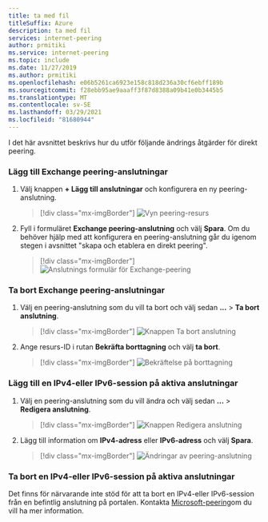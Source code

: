 ```yaml
---
title: ta med fil
titleSuffix: Azure
description: ta med fil
services: internet-peering
author: prmitiki
ms.service: internet-peering
ms.topic: include
ms.date: 11/27/2019
ms.author: prmitiki
ms.openlocfilehash: e06b5261ca6923e158c818d236a30cf6ebff189b
ms.sourcegitcommit: f28ebb95ae9aaaff3f87d8388a09b41e0b3445b5
ms.translationtype: MT
ms.contentlocale: sv-SE
ms.lasthandoff: 03/29/2021
ms.locfileid: "81680944"
---
```

I det här avsnittet beskrivs hur du utför följande ändrings åtgärder för direkt peering.

### <a name="add-exchange-peering-connections"></a>Lägg till Exchange peering-anslutningar

1. Välj knappen **+ Lägg till anslutningar** och konfigurera en ny peering-anslutning.
    > [!div class="mx-imgBorder"]
    > ![Vyn peering-resurs](../media/setup-exchange-modify-addconnection.png)
1. Fyll i formuläret **Exchange peering-anslutning** och välj **Spara**. Om du behöver hjälp med att konfigurera en peering-anslutning går du igenom stegen i avsnittet "skapa och etablera en direkt peering".
    > [!div class="mx-imgBorder"]
    > ![Anslutnings formulär för Exchange-peering](../media/setup-exchange-modify-savenewconnection.png)

### <a name="remove-exchange-peering-connections"></a>Ta bort Exchange peering-anslutningar

1. Välj en peering-anslutning som du vill ta bort och välj sedan **...**  >  **Ta bort anslutning**.
    > [!div class="mx-imgBorder"]
    > ![Knappen Ta bort anslutning](../media/setup-exchange-modify-deleteconnection.png)
1. Ange resurs-ID i rutan **Bekräfta borttagning** och välj **ta bort**.
    > [!div class="mx-imgBorder"]
    > ![Bekräftelse på borttagning](../media/setup-exchange-modify-deleteconnectionconfirm.png)

### <a name="add-an-ipv4-or-ipv6-session-on-active-connections"></a>Lägg till en IPv4-eller IPv6-session på aktiva anslutningar

1. Välj en peering-anslutning som du vill ändra och välj sedan **...**  >  **Redigera anslutning**.
    > [!div class="mx-imgBorder"]
    > ![Knappen Redigera anslutning](../media/setup-exchange-modify-editconnection.png)
1. Lägg till information om **IPv4-adress** eller **IPv6-adress** och välj **Spara**.
    > [!div class="mx-imgBorder"]
    > ![Ändringar av peering-anslutning](../media/setup-exchange-modify-editconnectionsettings.png)

### <a name="remove-an-ipv4-or-ipv6-session-on-active-connections"></a>Ta bort en IPv4-eller IPv6-session på aktiva anslutningar

Det finns för närvarande inte stöd för att ta bort en IPv4-eller IPv6-session från en befintlig anslutning på portalen. Kontakta [Microsoft-peering](mailto:peeringexperience@microsoft.com)om du vill ha mer information.